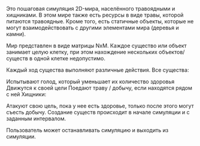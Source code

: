 Это пошаговая симуляция 2D-мира, населённого травоядными и хищниками. В этом мире также есть ресурсы в виде травы, которой питаются травоядные. Кроме того, есть статичные объекты, которые не могут взаимодействовать с другими элементами мира (деревья и камни).

Мир представлен в виде матрицы NxM. Каждое существо или объект занимает целую клетку, при этом нахождение нескольких объектов/существ в одной клетке недопустимо.

Каждый ход существа выполняют различные действия. Все существа:

Испытывают голод, который уменьшает их количество здоровья
Движутся к своей цели
Поедают траву / добычу, если находятся рядом с ней
Хищники:

Атакуют свою цель, пока у нее есть здоровье, только после этого могут съесть добычу.
Создание существ происходит в начале симуляции и с заданным интервалом.

Пользователь может останавливать симуляцию и выходить из симуляции.
